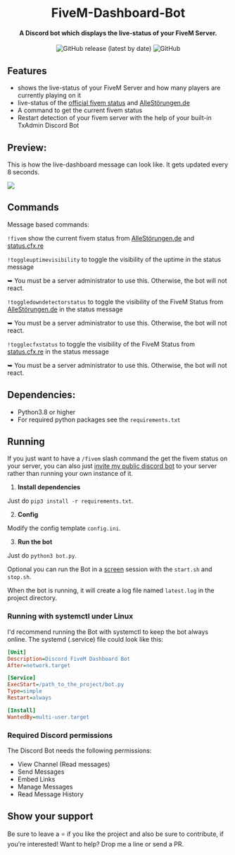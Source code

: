 <div align="center">
  <p>
    <h1>
      FiveM-Dashboard-Bot
    </h1>
    <h4>A Discord bot which displays the live-status of your FiveM Server.</h4>
    <img alt="GitHub release (latest by date)" src="https://img.shields.io/github/v/release/Commandserver/FiveM-Dashboard-Bot">
    <img alt="GitHub" src="https://img.shields.io/github/license/Commandserver/FiveM-Dashboard-Bot">
  </p>
</div>

## Features

- shows the live-status of your FiveM Server and how many players are currently playing on it
- live-status of the [official fivem status](https://status.cfx.re/) and [AlleStörungen.de](https://allestörungen.de/stoerung/fivem/)
- A command to get the current fivem status
- Restart detection of your fivem server with the help of your built-in TxAdmin Discord Bot

## Preview:

This is how the live-dashboard message can look like. It gets updated every 8 seconds.

![](https://user-images.githubusercontent.com/44061123/165137815-6acaf05d-99ce-4701-a6a4-ed6a3ed1dc71.png)

## Commands

Message based commands:

`!fivem` show the current fivem status from [AlleStörungen.de](https://allestörungen.de/stoerung/fivem/) and [status.cfx.re](https://status.cfx.re/)

`!toggleuptimevisibility` to toggle the visibility of the uptime in the status message 

➥ You must be a server administrator to use this. Otherwise, the bot will not react.

`!toggledowndetectorstatus` to toggle the visibility of the FiveM Status from [AlleStörungen.de](https://allestörungen.de/stoerung/fivem/) in the status message 

➥ You must be a server administrator to use this. Otherwise, the bot will not react.

`!togglecfxstatus` to toggle the visibility of the FiveM Status from [status.cfx.re](https://status.cfx.re/api/v2/status.json) in the status message 

➥ You must be a server administrator to use this. Otherwise, the bot will not react.

## Dependencies:

- Python3.8 or higher
- For required python packages see the `requirements.txt`

## Running

If you just want to have a `/fivem` slash command the get the fivem status on your server, you can also just [invite my public discord bot](https://discord.com/api/oauth2/authorize?client_id=871415662109659156&permissions=280576&scope=bot%20applications.commands) to your server rather than running your own instance of it.

1. **Install dependencies**

Just do `pip3 install -r requirements.txt`.

2. **Config**

Modify the config template `config.ini`.

3. **Run the bot**

Just do `python3 bot.py`.

Optional you can run the Bot in a [screen](https://linuxize.com/post/how-to-use-linux-screen/) session with the `start.sh` and `stop.sh`.

When the bot is running, it will create a log file named `latest.log` in the project directory.

### Running with systemctl under Linux

I'd recommend running the Bot with systemctl to keep the bot always online.
The systemd (.service) file could look like this:

```ini
[Unit]
Description=Discord FiveM Dashboard Bot
After=network.target

[Service]
ExecStart=/path_to_the_project/bot.py
Type=simple
Restart=always

[Install]
WantedBy=multi-user.target
```

### Required Discord permissions

The Discord Bot needs the following permissions:

- View Channel (Read messages)
- Send Messages
- Embed Links
- Manage Messages
- Read Message History

## Show your support

Be sure to leave a ⭐️ if you like the project and also be sure to contribute, if you're interested! Want to help? Drop me a line or send a PR.

